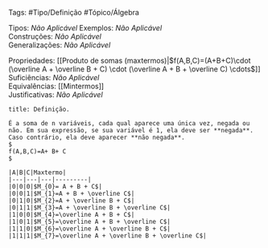 Tags: #Tipo/Definição #Tópico/Álgebra 

Tipos: _Não Aplicável_ 
Exemplos: _Não Aplicável_  
Construções: _Não Aplicável_  
Generalizações: _Não Aplicável_

Propriedades: [[Produto de somas (maxtermos)|$f(A,B,C)=(A+B+C)\cdot (\overline A + \overline B + C) \cdot (\overline A + B + \overline C) \cdots$]]  
Suficiências: _Não Aplicável_  
Equivalências: [[Mintermos]]  
Justificativas: _Não Aplicável_

```ad-abstract
title: Definição.

É a soma de n variáveis, cada qual aparece uma única vez, negada ou não. Em sua expressão, se sua variável é 1, ela deve ser **negada**. Caso contrário, ela deve aparecer **não negada**.  
$
f(A,B,C)=A+ B+ C
$

|A|B|C|Maxtermo|
|---|---|---|---------|
|0|0|0|$M_{0}= A + B + C$|
|0|0|1|$M_{1}=A + B + \overline C$|
|0|1|0|$M_{2}=A + \overline B + C$|
|0|1|1|$M_{3}=A + \overline B + \overline C$|
|1|0|0|$M_{4}=\overline A + B + C$|
|1|0|1|$M_{5}=\overline A + B + \overline C$|
|1|1|0|$M_{6}=\overline A + \overline B + C$|
|1|1|1|$M_{7}=\overline A + \overline B + \overline C$|
```
